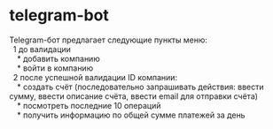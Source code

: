 # telegram-bot
  Telegram-бот предлагает следующие пункты меню:\
   &ensp;1 до валидации \
       &emsp;* добавить компанию\
       &emsp;* войти в компанию\
   &ensp;2 после успешной валидации ID компании:\
       &emsp;* создать счёт (последовательно запрашивать действия: ввести сумму, ввести описание счёта, ввести email для отправки счёта)\
       &emsp;* посмотреть последние 10 операций\
       &emsp;* получить информацию по общей сумме платежей за день
